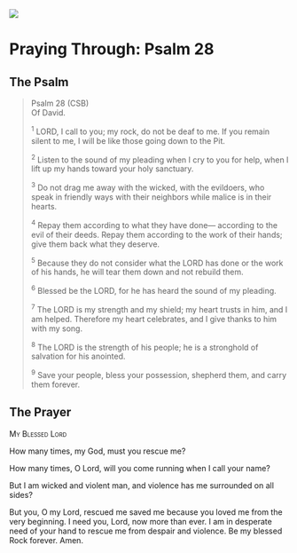 <img class="intro-right" src="/images/art-paris-psalter.jpg">

# Praying Through: Psalm 28

## The Psalm

>Psalm 28 (CSB)  
><sup></sup> Of David. 
>
><sup>1</sup> LORD, I call to you; my rock, do not be deaf to me. If you remain silent to me, I will be like those going down to the Pit. 
>
><sup>2</sup> Listen to the sound of my pleading when I cry to you for help, when I lift up my hands toward your holy sanctuary. 
>
><sup>3</sup> Do not drag me away with the wicked, with the evildoers, who speak in friendly ways with their neighbors while malice is in their hearts. 
>
><sup>4</sup> Repay them according to what they have done— according to the evil of their deeds. Repay them according to the work of their hands; give them back what they deserve. 
>
><sup>5</sup> Because they do not consider what the LORD has done or the work of his hands, he will tear them down and not rebuild them. 
>
><sup>6</sup> Blessed be the LORD, for he has heard the sound of my pleading. 
>
><sup>7</sup> The LORD is my strength and my shield; my heart trusts in him, and I am helped. Therefore my heart celebrates, and I give thanks to him with my song. 
>
><sup>8</sup> The LORD is the strength of his people; he is a stronghold of salvation for his anointed. 
>
><sup>9</sup> Save your people, bless your possession, shepherd them, and carry them forever.

## The Prayer

<div style="font-variant: small-caps;">My Blessed Lord</div>

How many times, my God,
  must you rescue me?

How many times, O Lord,
  will you come running
  when I call your name?

But I am wicked and violent man,
  and violence has me surrounded on all sides?

But you, O my Lord, rescued me
  saved me
  because you loved me
  from the very beginning.
I need you, Lord,
  now more than ever.
I am in desperate need of your hand
  to rescue me
  from despair
  and violence.
Be my blessed Rock
  forever. Amen.
